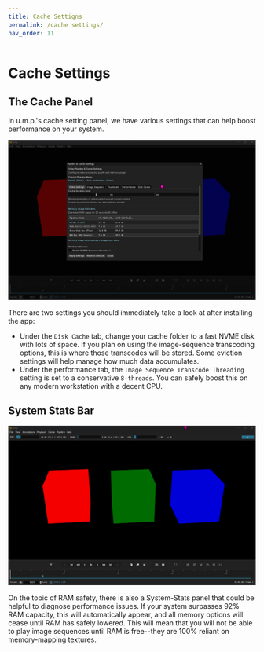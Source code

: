 ```yaml
---
title: Cache Settigns
permalink: /cache settings/
nav_order: 11
---
```


# Cache Settings

## The Cache Panel

In u.m.p.'s cache setting panel, we have various settings that can help boost performance on your system.

![Window](images/ump_rPcwmWnQ5O.png)

There are two settings you should immediately take a look at after installing the app:

- Under the `Disk Cache` tab, change your cache folder to a fast NVME disk with lots of space. If you plan on using the image-sequence transcoding options, this is where those transcodes will be stored. Some eviction settings will help manage how much data accumulates. 
- Under the performance tab, the `Image Sequence Transcode Threading` setting is set to a conservative `8-threads`. You can safely boost this on any modern workstation with a decent CPU.


## System Stats Bar

![Window](images/ump_ndhWN2zFQV.png)

On the topic of RAM safety, there is also a System-Stats panel that could be helpful to diagnose performance issues. If your system surpasses 92% RAM capacity, this will automatically appear, and all memory options will cease until RAM has safely lowered. This will mean that you will not be able to play image sequences until RAM is free--they are 100% reliant on memory-mapping textures.
